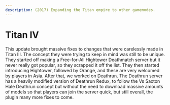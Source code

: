 ```yaml
---
description: (2017) Expanding the Titan empire to other gamemodes.
---
```


# Titan IV

This update brought massive fixes to changes that were carelessly made in Titan III. The concept they were trying to keep in mind was still to be unique. They started off making a Free-for-All Hightower Deathmatch server but it never really got popular, so they scrapped it off the list. They then started introducing Hightower, followed by Orange, and these are very welcomed by players in Asia. After that, we worked on Deathrun. The Deathrun server has a heavily modified version of Deathrun Redux, to follow the Vs Saxton Hale Deathrun concept but without the need to download massive amounts of models so that players can join the server quick, but still overall, the plugin many more fixes to come.

